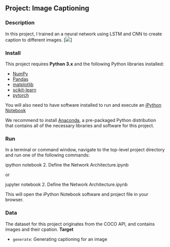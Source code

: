 ﻿

## Project: Image Captioning

### Description

In this project, I trained an a neural network using LSTM and CNN to create caption to different images.
[![](https://github.com/pecia6/Image_Captioning/raw/master/images/encoder-decoder.png)]
### Install

This project requires  **Python 3.x**  and the following Python libraries installed:

-   [NumPy](http://www.numpy.org/)
-   [Pandas](http://pandas.pydata.org/)
-   [matplotlib](http://matplotlib.org/)
-   [scikit-learn](http://scikit-learn.org/stable/)
-   [pytorch](https://pytorch.org/)

You will also need to have software installed to run and execute an  [iPython Notebook](http://ipython.org/notebook.html)

We recommend to install  [Anaconda](https://www.continuum.io/downloads), a pre-packaged Python distribution that contains all of the necessary libraries and software for this project.

### Run

In a terminal or command window, navigate to the top-level project directory and run one of the following commands:

ipython notebook 2. Define the Network Architecture.ipynb

or

jupyter notebook 2. Define the Network Architecture.ipynb

This will open the iPython Notebook software and project file in your browser.

### Data

The dataset for this project originates from the COCO API, and contains images and their cpation.
**Target**

-   `generate`: Generating captioning for an image


